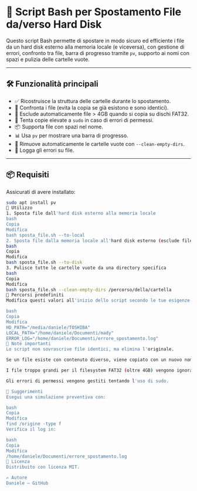 # 📁 Script Bash per Spostamento File da/verso Hard Disk

Questo script Bash permette di spostare in modo sicuro ed efficiente i file da un hard disk esterno alla memoria locale (e viceversa), con gestione di errori, confronto tra file, barra di progresso tramite `pv`, supporto ai nomi con spazi e pulizia delle cartelle vuote.

---

## 🛠 Funzionalità principali

- ✅ Ricostruisce la struttura delle cartelle durante lo spostamento.
- 🧠 Confronta i file (evita la copia se già esistono e sono identici).
- 🚫 Esclude automaticamente file > 4GB quando si copia su dischi FAT32.
- 🔐 Tenta copie elevate a `sudo` in caso di errori di permessi.
- 📦 Supporta file con spazi nel nome.
- 📊 Usa `pv` per mostrare una barra di progresso.
- 🧹 Rimuove automaticamente le cartelle vuote con `--clean-empty-dirs`.
- 📝 Logga gli errori su file.

---

## 📦 Requisiti

Assicurati di avere installato:

```bash
sudo apt install pv
🚀 Utilizzo
1. Sposta file dall'hard disk esterno alla memoria locale
bash
Copia
Modifica
bash sposta_file.sh --to-local
2. Sposta file dalla memoria locale all'hard disk esterno (esclude file > 4GB)
bash
Copia
Modifica
bash sposta_file.sh --to-disk
3. Pulisce tutte le cartelle vuote da una directory specifica
bash
Copia
Modifica
bash sposta_file.sh --clean-empty-dirs /percorso/della/cartella
📂 Percorsi predefiniti
Modifica questi valori all'inizio dello script secondo le tue esigenze:

bash
Copia
Modifica
HD_PATH="/media/daniele/TOSHIBA"
LOCAL_PATH="/home/daniele/Documenti/mady"
ERROR_LOG="/home/daniele/Documenti/errore_spostamento.log"
📌 Note importanti
Lo script non sovrascrive file identici, ma elimina l'originale.

Se un file esiste con contenuto diverso, viene copiato con un nuovo nome.

I file troppo grandi per il filesystem FAT32 (oltre 4GB) vengono ignorati durante la copia verso l’hard disk.

Gli errori di permessi vengono gestiti tentando l'uso di sudo.

🧪 Suggerimenti
Esegui una simulazione preventiva con:

bash
Copia
Modifica
find /origine -type f
Verifica il log in:

bash
Copia
Modifica
/home/daniele/Documenti/errore_spostamento.log
📃 Licenza
Distribuito con licenza MIT.

✍️ Autore
Daniele – GitHub
